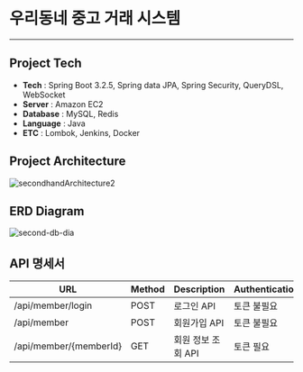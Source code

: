 # 우리동네 중고 거래 시스템
-------------

## Project Tech

* **Tech** : Spring Boot 3.2.5, Spring data JPA, Spring Security, QueryDSL, WebSocket
* **Server** : Amazon EC2
* **Database** : MySQL, Redis
* **Language** : Java
* **ETC** : Lombok, Jenkins, Docker

## Project Architecture

![secondhandArchitecture2](https://github.com/user-attachments/assets/29f55f68-abff-498b-84d3-6a7370fbd099)

## ERD Diagram


![second-db-dia](https://github.com/user-attachments/assets/5a62baaf-54e7-4768-94ad-8792315413b2)

## API 명세서

|URL|Method|Description|Authentication|
|----------|-----|-----|-----|
|/api/member/login|POST|로그인 API|토큰 불필요|
|/api/member|POST|회원가입 API|토큰 불필요|
|/api/member/{memberId}|GET|회원 정보 조회 API|토큰 필요|
